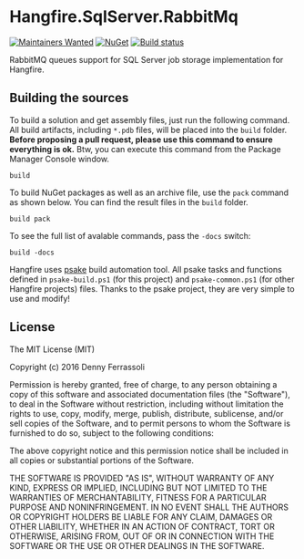 Hangfire.SqlServer.RabbitMq
============================

[![Maintainers Wanted](https://img.shields.io/badge/maintainers-wanted-red.svg)](https://github.com/pickhardt/maintainers-wanted) [![NuGet](https://img.shields.io/nuget/v/Hangfire.SqlServer.RabbitMq.svg)](https://www.nuget.org/packages/Hangfire.SqlServer.RabbitMQ/) [![Build status](https://ci.appveyor.com/api/projects/status/syxk488k2e45v2fo?svg=true)](https://ci.appveyor.com/project/odinserj/hangfire-sqlserver-rabbitmq)

RabbitMQ queues support for SQL Server job storage implementation for Hangfire.

Building the sources
---------------------

To build a solution and get assembly files, just run the following command. All build artifacts, including `*.pdb` files, will be placed into the `build` folder. **Before proposing a pull request, please use this command to ensure everything is ok.** Btw, you can execute this command from the Package Manager Console window.

```
build
```

To build NuGet packages as well as an archive file, use the `pack` command as shown below. You can find the result files in the `build` folder.

```
build pack
```

To see the full list of avalable commands, pass the `-docs` switch:

```
build -docs
```

Hangfire uses [psake](https://github.com/psake/psake) build automation tool. All psake tasks and functions defined in `psake-build.ps1` (for this project) and `psake-common.ps1` (for other Hangfire projects) files. Thanks to the psake project, they are very simple to use and modify!

License
--------

The MIT License (MIT)

Copyright (c) 2016 Denny Ferrassoli

Permission is hereby granted, free of charge, to any person obtaining a copy
of this software and associated documentation files (the "Software"), to deal
in the Software without restriction, including without limitation the rights
to use, copy, modify, merge, publish, distribute, sublicense, and/or sell
copies of the Software, and to permit persons to whom the Software is
furnished to do so, subject to the following conditions:

The above copyright notice and this permission notice shall be included in all
copies or substantial portions of the Software.

THE SOFTWARE IS PROVIDED "AS IS", WITHOUT WARRANTY OF ANY KIND, EXPRESS OR
IMPLIED, INCLUDING BUT NOT LIMITED TO THE WARRANTIES OF MERCHANTABILITY,
FITNESS FOR A PARTICULAR PURPOSE AND NONINFRINGEMENT. IN NO EVENT SHALL THE
AUTHORS OR COPYRIGHT HOLDERS BE LIABLE FOR ANY CLAIM, DAMAGES OR OTHER
LIABILITY, WHETHER IN AN ACTION OF CONTRACT, TORT OR OTHERWISE, ARISING FROM,
OUT OF OR IN CONNECTION WITH THE SOFTWARE OR THE USE OR OTHER DEALINGS IN THE
SOFTWARE.
